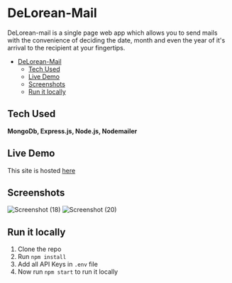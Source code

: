 # DeLorean-Mail

DeLorean-mail is a single page web app which allows you to send mails with the convenience of deciding the date, month and even the year of it's arrival to the recipient at your fingertips.

- [DeLorean-Mail](#delorean-mail)
  - [Tech Used](#tech-used)
  - [Live Demo](#live-demo)
  - [Screenshots](#screenshots)
  - [Run it locally](#run-it-locally)

## Tech Used

 **MongoDb, Express.js, Node.js, Nodemailer**

## Live Demo

This site is hosted [here](https://delorean-mail.herokuapp.com/)

## Screenshots

![Screenshot (18)](https://user-images.githubusercontent.com/56033238/129856668-d1008444-d096-4159-b5d4-54cc8521acb6.png)
![Screenshot (20)](https://user-images.githubusercontent.com/56033238/129856686-bdd69721-13c9-473d-b0e5-26c0963383ae.png)


## Run it locally

1. Clone the repo
2. Run `npm install`
3. Add all API Keys in `.env` file
4. Now run `npm start` to run it locally
